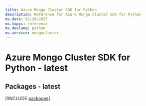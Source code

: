 ```yaml
---
title: Azure Mongo Cluster SDK for Python
description: Reference for Azure Mongo Cluster SDK for Python
ms.date: 02/20/2025
ms.topic: reference
ms.devlang: python
ms.service: mongocluster
---
```

# Azure Mongo Cluster SDK for Python - latest
## Packages - latest
[!INCLUDE [packages](mongo-cluster-index.md)]